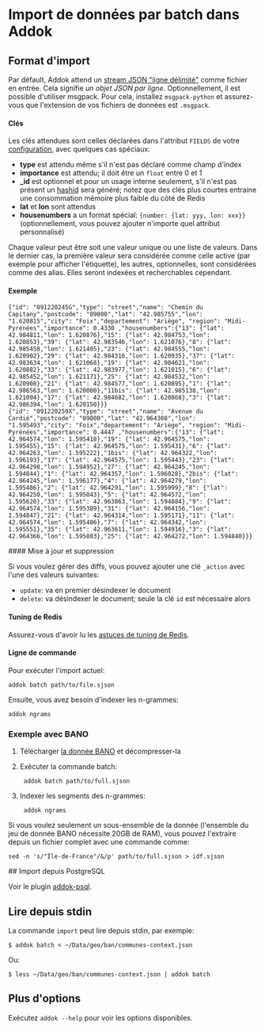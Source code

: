 # Import de données par batch dans Addok

## Format d'import

Par défault, Addok attend un
 [stream JSON "ligne délimité"](http://en.wikipedia.org/wiki/JSON_Streaming)
 comme fichier en entrée. Cela signifie *un objet JSON par ligne*.
Optionnellement, il est possible d'utiliser msgpack. Pour cela, installez `msgpack-python` et assurez-vous que l'extension de vos fichiers de données est `.msgpack`.


#### Clés
Les clés attendues sont celles déclarées dans l'attribut `FIELDS` de votre
 [configuration](config.md), avec quelques cas spéciaux:

- **type** est attendu même s'il n'est pas déclaré comme champ d'index
- **importance** est attendu; il doit être un `float` entre 0 et 1
- **_id** est optionnel et pour un usage interne seulement, s'il n'est pas présent un [hashid](http://hashids.org/) sera généré; notez que des clés plus courtes entraine une consommation mémoire plus faible du côté de Redis
- **lat** et **lon** sont attendus
- **housenumbers** a un format spécial: `{number: {lat: yyy, lon: xxx}}`
   (optionnellement, vous pouvez ajouter n'importe quel attribut personnalisé)

Chaque valeur peut être soit une valeur unique ou une liste de valeurs.
Dans le dernier cas, la première valeur sera considérée comme celle active
(par exemple pour afficher l'étiquette), les autres, optionnelles, sont
 considérées comme des alias.
Elles seront indexées et recherchables cependant.

#### Exemple

    {"id": "091220245G","type": "street","name": "Chemin du Capitany","postcode": "09000","lat": "42.985755","lon": "1.620815","city": "Foix","departement": "Ariège", "region": "Midi-Pyrénées","importance": 0.4330 ,"housenumbers":{"13": {"lat": 42.984811,"lon": 1.620876},"15": {"lat": 42.984753,"lon": 1.620853},"39": {"lat": 42.983546,"lon": 1.621076},"8": {"lat": 42.985458,"lon": 1.621405},"23": {"lat": 42.984555,"lon": 1.620902},"29": {"lat": 42.984316,"lon": 1.620935},"37": {"lat": 42.983634,"lon": 1.621068},"19": {"lat": 42.984621,"lon": 1.620882},"33": {"lat": 42.983977,"lon": 1.621015},"6": {"lat": 42.985452,"lon": 1.621171},"25": {"lat": 42.984532,"lon": 1.620908},"21": {"lat": 42.984577,"lon": 1.620895},"1": {"lat": 42.986563,"lon": 1.620000},"11bis": {"lat": 42.985138,"lon": 1.621094},"17": {"lat": 42.984682,"lon": 1.620868},"3": {"lat": 42.986394,"lon": 1.620150}}}
    {"id": "091220259X","type": "street","name": "Avenue du Cardié","postcode": "09000","lat": "42.964308","lon": "1.595493","city": "Foix","departement": "Ariège", "region": "Midi-Pyrénées","importance": 0.4447 ,"housenumbers":{"13": {"lat": 42.964574,"lon": 1.595418},"19": {"lat": 42.964575,"lon": 1.595455},"15": {"lat": 42.964575,"lon": 1.595431},"6": {"lat": 42.964263,"lon": 1.595222},"1bis": {"lat": 42.964322,"lon": 1.596193},"17": {"lat": 42.964575,"lon": 1.595443},"23": {"lat": 42.964298,"lon": 1.594952},"27": {"lat": 42.964245,"lon": 1.594844},"1": {"lat": 42.964357,"lon": 1.596028},"2bis": {"lat": 42.964245,"lon": 1.596177},"4": {"lat": 42.964279,"lon": 1.595486},"2": {"lat": 42.964291,"lon": 1.595999},"8": {"lat": 42.964250,"lon": 1.595043},"5": {"lat": 42.964572,"lon": 1.595620},"33": {"lat": 42.963863,"lon": 1.594884},"9": {"lat": 42.964574,"lon": 1.595389},"31": {"lat": 42.964156,"lon": 1.594847},"21": {"lat": 42.964314,"lon": 1.595171},"11": {"lat": 42.964574,"lon": 1.595406},"7": {"lat": 42.964342,"lon": 1.595551},"35": {"lat": 42.963611,"lon": 1.594916},"3": {"lat": 42.964366,"lon": 1.595803},"25": {"lat": 42.964272,"lon": 1.594840}}}

#### Mise à jour et suppression

Si vous voulez gérer des diffs, vous pouvez ajouter une clé `_action` avec
 l'une des valeurs suivantes:

- `update`: va en premier désindexer le document
- `delete`: va désindexer le document; seule la clé `id` est nécessaire alors

#### Tuning de Redis

Assurez-vous d'avoir lu les [astuces de tuning de Redis](redis.md).


#### Ligne de commande
Pour exécuter l'import actuel:

    addok batch path/to/file.sjson

Ensuite, vous avez besoin d'indexer les n-grammes:

    addok ngrams

### Exemple avec BANO

1. Télécharger [la donnée BANO](http://bano.openstreetmap.fr/data/full.sjson.gz) et
   décompresser-la

2. Exécuter la commande batch:

        addok batch path/to/full.sjson

3. Indexer les segments des n-grammes:

        addok ngrams

Si vous voulez seulement un sous-ensemble de la donnée (l'ensemble du jeu de
 donnée BANO nécessite 20GB de RAM), vous pouvez l'extraire depuis un fichier complet avec une commande comme:

    sed -n 's/"Île-de-France"/&/p' path/to/full.sjson > idf.sjson

## Import depuis PostgreSQL

Voir le plugin [addok-psql](https://github.com/addok/addok-psql).


## Lire depuis stdin

La commande `import` peut lire depuis stdin, par exemple:

    $ addok batch < ~/Data/geo/ban/communes-context.json

Ou:

    $ less ~/Data/geo/ban/communes-context.json | addok batch

## Plus d'options

Exécutez `addok --help` pour voir les options disponibles.
